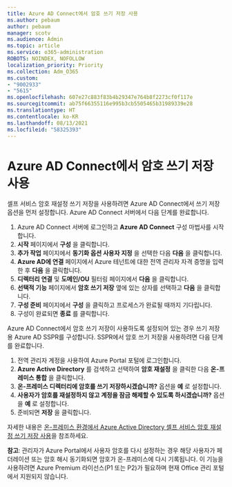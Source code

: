 ```yaml
---
title: Azure AD Connect에서 암호 쓰기 저장 사용
ms.author: pebaum
author: pebaum
manager: scotv
ms.audience: Admin
ms.topic: article
ms.service: o365-administration
ROBOTS: NOINDEX, NOFOLLOW
localization_priority: Priority
ms.collection: Adm_O365
ms.custom:
- "9002933"
- "5615"
ms.openlocfilehash: 607e27c883f83b4b29347e764b8f2273cf0f117e
ms.sourcegitcommit: ab75f66355116e995b3cb5505465b31989339e28
ms.translationtype: HT
ms.contentlocale: ko-KR
ms.lasthandoff: 08/13/2021
ms.locfileid: "58325393"
---
```

# <a name="enable-password-writeback-in-azure-ad-connect"></a>Azure AD Connect에서 암호 쓰기 저장 사용

셀프 서비스 암호 재설정 쓰기 저장을 사용하려면 Azure AD Connect에서 쓰기 저장 옵션을 먼저 설정합니다. Azure AD Connect 서버에서 다음 단계를 완료합니다.

1. Azure AD Connect 서버에 로그인하고 **Azure AD Connect** 구성 마법사를 시작합니다.
2. **시작** 페이지에서 **구성** 을 클릭합니다.
3. **추가 작업** 페이지에서 **동기화 옵션 사용자 지정** 을 선택한 다음 **다음** 을 클릭합니다.
4. **Azure AD에 연결** 페이지에서 Azure 테넌트에 대한 전역 관리자 자격 증명을 입력한 후 **다음** 을 클릭합니다.
5. **디렉터리 연결** 및 **도메인/OU** 필터링 페이지에서 **다음** 을 클릭합니다.
6. **선택적 기능** 페이지에서 **암호 쓰기 저장** 옆에 있는 상자를 선택하고 **다음** 을 클릭합니다.
7. **구성 준비** 페이지에서 **구성** 을 클릭하고 프로세스가 완료될 때까지 기다립니다.
8. 구성이 완료되면 **종료** 를 클릭합니다.

Azure AD Connect에서 암호 쓰기 저장이 사용하도록 설정되어 있는 경우 쓰기 저장용 Azure AD SSPR를 구성합니다.  SSPR에서 암호 쓰기 저장을 사용하려면 다음 단계를 완료합니다.

1. 전역 관리자 계정을 사용하여 Azure Portal 포털에 로그인합니다.
2. **Azure Active Directory** 를 검색하고 선택하여 **암호 재설정** 을 클릭한 다음 **온-프레미스 통합** 을 클릭합니다.
3. **온-프레미스 디렉터리에 암호를 쓰기 저장하시겠습니까?** 옵션을 **예** 로 설정합니다.
4. **사용자가 암호를 재설정하지 않고 계정을 잠금 해제할 수 있도록 하시겠습니까?** 옵션을 **예** 로 설정합니다.
5. 준비되면 **저장** 을 클릭합니다.

자세한 내용은 [온-프레미스 환경에서 Azure Active Directory 셀프 서비스 암호 재설정 쓰기 저장 사용](https://docs.microsoft.com/azure/active-directory/authentication/tutorial-enable-sspr-writeback)을 참조하세요.

**참고**: 관리자가 Azure Portal에서 사용자 암호를 다시 설정하는 경우 해당 사용자가 페더레이션 또는 암호 해시 동기화되면 암호가 온-프레미스에 다시 기록됩니다. 이 기능을 사용하려면 Azure Premium 라이선스(P1 또는 P2)가 필요하며 현재 Office 관리 포털에서 지원되지 않습니다.
